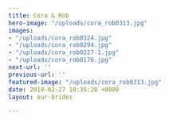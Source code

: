 ```yaml
---
title: Cora & Rob
hero-image: "/uploads/cora_rob0313.jpg"
images:
- "/uploads/cora_rob0324.jpg"
- "/uploads/cora_rob0294.jpg"
- "/uploads/cora_rob0227-1.jpg"
- "/uploads/cora_rob0176.jpg"
next-url: ''
previous-url: ''
featured-image: "/uploads/cora_rob0313.jpg"
date: 2019-02-27 10:35:28 +0000
layout: our-brides

---
```

